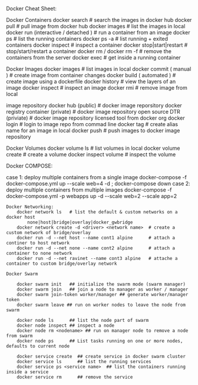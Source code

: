 Docker Cheat Sheet:

Docker Containers
	docker search  # search the images in docker hub
	docker pull    # pull image from docker hub
	docker images  # list the images in local
	docker run (interactive / detached ) # run a container from an image
	docker ps      # list the running containers 
	docker ps -a   # list running + exited containers
	docker inspect # inspect a container
	docker stop|start|restart   # stop/start/restart a container 
	docker rm / docker rm -f    # remove the containers from the server
	docker exec    # get inside a running container 

Docker Images 
	docker images  # list images in local
	docker commit  ( manual )  # create image from container changes 
	docker build ( automated ) # create image using a dockerfile
	docker history # view the layers of an image
	docker inspect # inspect an image
	docker rmi     # remove image from local

image repository 
	docker hub (public)  # docker image reporsitory 
	docker registry container (private) # docker image repository open source 
	DTR (priviate)  # docker image repository licensed tool from docker org 
		docker login  # login to image repo from commad line
		docker tag    # create alias name for an image in local
		docker push   # push images to docker image repository

Docker Volumes
	docker volume ls   # list volumes in local
	docker volume create # create a volume 
	docker inspect volume # inspect the volume

Docker COMPOSE:

  case 1: deploy multiple containers from a single image
             docker-compose -f docker-compose.yml up --scale web=4 -d  ; docker-compose down
  case 2: deploy multiple containers from multiple images
             docker-compose -f docker-compose.yml -p webapps up -d --scale web=2 --scale app=2

```
Docker Networking:
	docker network ls   # list the default & custom networks on a docker host
		none|host|bridge|overlay|docker_gwbridge
	docker network create -d <driver> <network name>  # create a custom network of bridge/overlay
	docker run -d --net host --name cont1 alpine      # attach a continer to host network
	docker run -d --net none --name cont2 alpine      # attach a container to none network
	docker run -d --net ravinet --name cont3 alpine   # attache a container to custom bridge/overlay network
```

```
Docker Swarm

	docker swarm init   ## initialize the swarm mode (swarm manager)
	docker swarm join   ## join a node to manager as worker / manager
	docker swarm join-token worker/manager ## generate worker/manager token
	docker swarm leave ## run on worker nodes to leave the node from swarm 

	docker node ls      ## list the node part of swarm
	docker node inspect ## inspect a node 
	docker node rm <nodename> ## run on manager node to remove a node from swarm
	docker node ps	    ## List tasks running on one or more nodes, defaults to current node

	docker service create  ## create service in docker swarm cluster
	docker service ls      ## list the running services 
	docker service ps <service name>  ## list the containers running inside a service
	docker service rm      ## remove the service
```	
	
